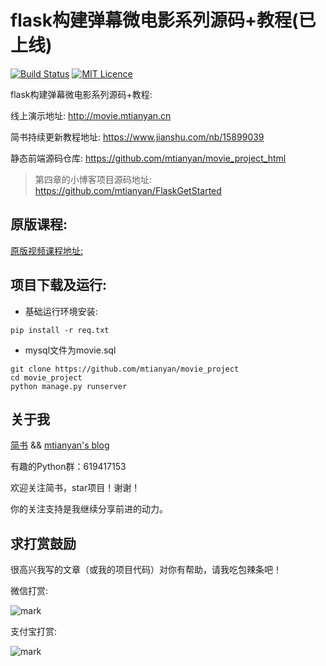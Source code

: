 # flask构建弹幕微电影系列源码+教程(已上线)

[![Build Status](https://travis-ci.org/mtianyan/hexoBlog-Github.svg?branch=master)](https://travis-ci.org/mtianyan/hexoBlog-Github)
[![MIT Licence](https://badges.frapsoft.com/os/mit/mit.svg?v=103)](https://opensource.org/licenses/mit-license.php)

flask构建弹幕微电影系列源码+教程:

线上演示地址: http://movie.mtianyan.cn

简书持续更新教程地址: https://www.jianshu.com/nb/15899039

静态前端源码仓库: https://github.com/mtianyan/movie_project_html

>第四章的小博客项目源码地址: https://github.com/mtianyan/FlaskGetStarted

## 原版课程:

[原版视频课程地址:](https://coding.imooc.com/learn/list/124.html)


## 项目下载及运行:

- 基础运行环境安装:

```
pip install -r req.txt
```
- mysql文件为movie.sql
 
```
git clone https://github.com/mtianyan/movie_project
cd movie_project
python manage.py runserver
```

## 关于我
[简书](https://www.jianshu.com/u/db9a7a0daa1f) && [mtianyan's blog](http://blog.mtianyan.cn/)

有趣的Python群：619417153

欢迎关注简书，star项目！谢谢！

你的关注支持是我继续分享前进的动力。

## 求打赏鼓励

很高兴我写的文章（或我的项目代码）对你有帮助，请我吃包辣条吧！

微信打赏:

![mark](http://myphoto.mtianyan.cn/blog/180302/i52eHgilfD.png?imageslim)

支付宝打赏:

![mark](http://myphoto.mtianyan.cn/blog/180302/gDlBGemI60.jpg?imageslim)

